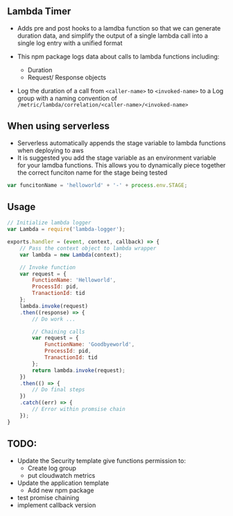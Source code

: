 ## Lambda Timer
- Adds pre and post hooks to a lamdba function so that we can generate duration data, and simplify the output of a single lambda call into a single log entry
with a unified format




- This npm package logs data about calls to lambda functions including:
  - Duration
  - Request/ Response objects
- Log the duration of a call from `<caller-name>` to `<invoked-name>` to a Log group with a naming convention of `/metric/lambda/correlation/<caller-name>/<invoked-name>`

## When using serverless
- Serverless automatically appends the stage variable to lambda functions when deploying to aws
- It is suggested you add the stage variable as an environment variable  for your lamdba functions.  This allows you to dynamically piece together the correct funciton name for the stage being tested

```javascript
var funcitonName = 'helloworld' + '-' + process.env.STAGE;
```

## Usage
```javascript
// Initialize lambda logger
var Lambda = require('lambda-logger');

exports.handler = (event, context, callback) => {
    // Pass the context object to lambda wrapper
    var lambda = new Lambda(context);

    // Invoke function
    var request = {
        FunctionName: 'Helloworld',
        ProcessId: pid,
        TranactionId: tid
    };
    lambda.invoke(request)
    .then((response) => {
        // Do work ...

        // Chaining calls
        var request = {
            FunctionName: 'Goodbyeworld',
            ProcessId: pid,
            TranactionId: tid
        };
        return lambda.invoke(request);
    })
    .then(() => {
        // Do final steps
    })
    .catch((err) => {
        // Error within promsise chain
    });
}
```

## TODO:
- Update the Security template give functions permission to:
  - Create log group
  - put cloudwatch metrics
- Update the application template
  - Add new npm package
- test promise chaining
- implement callback version